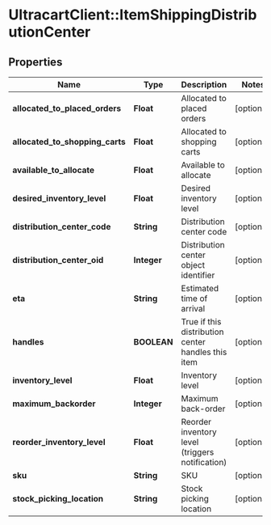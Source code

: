 # UltracartClient::ItemShippingDistributionCenter

## Properties
Name | Type | Description | Notes
------------ | ------------- | ------------- | -------------
**allocated_to_placed_orders** | **Float** | Allocated to placed orders | [optional] 
**allocated_to_shopping_carts** | **Float** | Allocated to shopping carts | [optional] 
**available_to_allocate** | **Float** | Available to allocate | [optional] 
**desired_inventory_level** | **Float** | Desired inventory level | [optional] 
**distribution_center_code** | **String** | Distribution center code | [optional] 
**distribution_center_oid** | **Integer** | Distribution center object identifier | [optional] 
**eta** | **String** | Estimated time of arrival | [optional] 
**handles** | **BOOLEAN** | True if this distribution center handles this item | [optional] 
**inventory_level** | **Float** | Inventory level | [optional] 
**maximum_backorder** | **Integer** | Maximum back-order | [optional] 
**reorder_inventory_level** | **Float** | Reorder inventory level (triggers notification) | [optional] 
**sku** | **String** | SKU | [optional] 
**stock_picking_location** | **String** | Stock picking location | [optional] 


